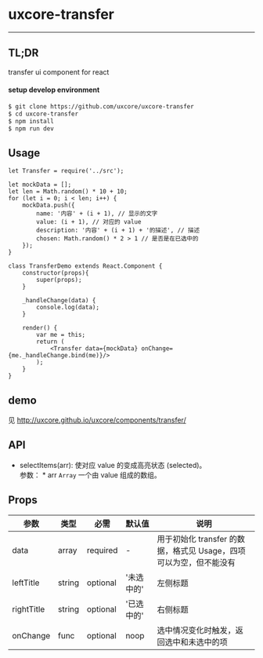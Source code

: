 # uxcore-transfer

---

## TL;DR

transfer ui component for react

#### setup develop environment

```sh
$ git clone https://github.com/uxcore/uxcore-transfer
$ cd uxcore-transfer
$ npm install
$ npm run dev
```

## Usage

```
let Transfer = require('../src'); 

let mockData = [];
let len = Math.random() * 10 + 10;
for (let i = 0; i < len; i++) {
    mockData.push({
        name: '内容' + (i + 1), // 显示的文字
        value: (i + 1), // 对应的 value
        description: '内容' + (i + 1) + '的描述', // 描述
        chosen: Math.random() * 2 > 1 // 是否是在已选中的
    });
}

class TransferDemo extends React.Component {
    constructor(props){
        super(props);
    }

    _handleChange(data) {
        console.log(data);
    }

    render() {
        var me = this;
        return (
            <Transfer data={mockData} onChange={me._handleChange.bind(me)}/>
        );
    }
}
```

## demo

见 http://uxcore.github.io/uxcore/components/transfer/

## API

* selectItems(arr): 使对应 value 的变成高亮状态 (selected)。  
参数：
        * arr `Array` 一个由 value 组成的数组。

## Props

|参数|类型|必需|默认值|说明|
|---|----|---|----|---|
|data|array|required|-|用于初始化 transfer 的数据，格式见 Usage，四项可以为空，但不能没有|
|leftTitle|string|optional|'未选中的'|左侧标题|
|rightTitle|string|optional|'已选中的'|右侧标题|
|onChange|func|optional|noop|选中情况变化时触发，返回选中和未选中的项|
